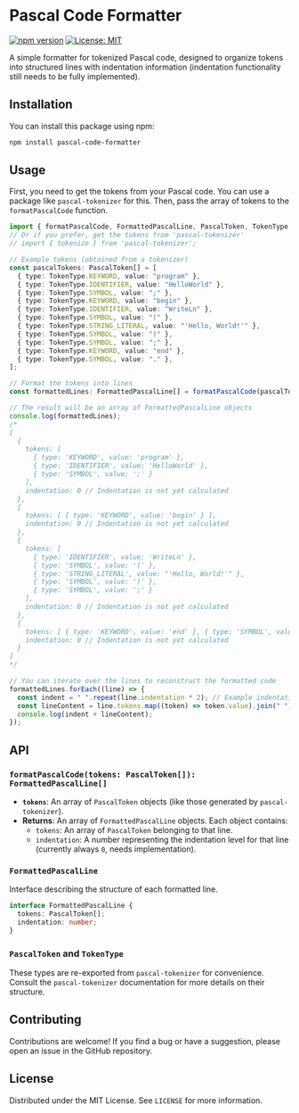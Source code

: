 # Pascal Code Formatter

[![npm version](https://badge.fury.io/js/pascal-code-formatter.svg)](https://badge.fury.io/js/pascal-code-formatter)
[![License: MIT](https://img.shields.io/badge/License-MIT-yellow.svg)](https://opensource.org/licenses/MIT)

A simple formatter for tokenized Pascal code, designed to organize tokens into structured lines with indentation information (indentation functionality still needs to be fully implemented).

## Installation

You can install this package using npm:

```bash
npm install pascal-code-formatter
```

<!-- Or using yarn -->
<!-- yarn add pascal-code-formatter -->

## Usage

First, you need to get the tokens from your Pascal code. You can use a package like `pascal-tokenizer` for this. Then, pass the array of tokens to the `formatPascalCode` function.

```typescript
import { formatPascalCode, FormattedPascalLine, PascalToken, TokenType } from "pascal-code-formatter";
// Or if you prefer, get the tokens from 'pascal-tokenizer'
// import { tokenize } from 'pascal-tokenizer';

// Example tokens (obtained from a tokenizer)
const pascalTokens: PascalToken[] = [
  { type: TokenType.KEYWORD, value: "program" },
  { type: TokenType.IDENTIFIER, value: "HelloWorld" },
  { type: TokenType.SYMBOL, value: ";" },
  { type: TokenType.KEYWORD, value: "begin" },
  { type: TokenType.IDENTIFIER, value: "WriteLn" },
  { type: TokenType.SYMBOL, value: "(" },
  { type: TokenType.STRING_LITERAL, value: "'Hello, World!'" },
  { type: TokenType.SYMBOL, value: ")" },
  { type: TokenType.SYMBOL, value: ";" },
  { type: TokenType.KEYWORD, value: "end" },
  { type: TokenType.SYMBOL, value: "." },
];

// Format the tokens into lines
const formattedLines: FormattedPascalLine[] = formatPascalCode(pascalTokens);

// The result will be an array of FormattedPascalLine objects
console.log(formattedLines);
/*
[
  {
    tokens: [
      { type: 'KEYWORD', value: 'program' },
      { type: 'IDENTIFIER', value: 'HelloWorld' },
      { type: 'SYMBOL', value: ';' }
    ],
    indentation: 0 // Indentation is not yet calculated
  },
  {
    tokens: [ { type: 'KEYWORD', value: 'begin' } ],
    indentation: 0 // Indentation is not yet calculated
  },
  {
    tokens: [
      { type: 'IDENTIFIER', value: 'WriteLn' },
      { type: 'SYMBOL', value: '(' },
      { type: 'STRING_LITERAL', value: "'Hello, World!'" },
      { type: 'SYMBOL', value: ')' },
      { type: 'SYMBOL', value: ';' }
    ],
    indentation: 0 // Indentation is not yet calculated
  },
  {
    tokens: [ { type: 'KEYWORD', value: 'end' }, { type: 'SYMBOL', value: '.' } ],
    indentation: 0 // Indentation is not yet calculated
  }
]
*/

// You can iterate over the lines to reconstruct the formatted code
formattedLines.forEach((line) => {
  const indent = " ".repeat(line.indentation * 2); // Example indentation (adjust as needed)
  const lineContent = line.tokens.map((token) => token.value).join(" ");
  console.log(indent + lineContent);
});
```

## API

### `formatPascalCode(tokens: PascalToken[]): FormattedPascalLine[]`

- **`tokens`**: An array of `PascalToken` objects (like those generated by `pascal-tokenizer`).
- **Returns**: An array of `FormattedPascalLine` objects. Each object contains:
  - `tokens`: An array of `PascalToken` belonging to that line.
  - `indentation`: A number representing the indentation level for that line (currently always `0`, needs implementation).

### `FormattedPascalLine`

Interface describing the structure of each formatted line.

```typescript
interface FormattedPascalLine {
  tokens: PascalToken[];
  indentation: number;
}
```

### `PascalToken` and `TokenType`

These types are re-exported from `pascal-tokenizer` for convenience. Consult the `pascal-tokenizer` documentation for more details on their structure.

## Contributing

Contributions are welcome! If you find a bug or have a suggestion, please open an issue in the GitHub repository.

## License

Distributed under the MIT License. See `LICENSE` for more information.

<!-- Don't forget to add a LICENSE file (e.g., with the MIT license text) to your repository -->
<!-- Link to your repository (if you have one) -->
<!-- GitHub Repository -->
